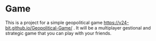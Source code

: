 # Game
This is a project for a simple geopolitical game
https://v24-bit.github.io/Geopolitical-Game/ .
It will be a multiplayer gestional and strategic game that you can
play with your friends. 
